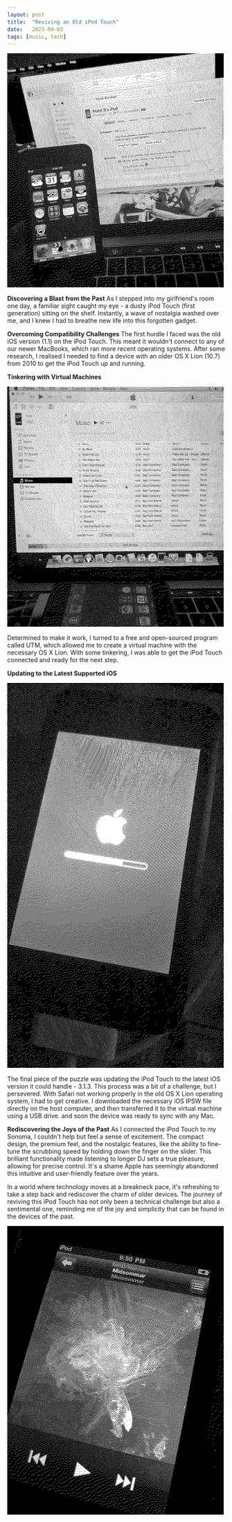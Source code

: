 ```yaml
---
layout: post
title:  "Reviving an Old iPod Touch"
date:   2023-09-03
tags: [music, tech]
---
```


![iPod](/images/ipod.png)

**Discovering a Blast from the Past**
As I stepped into my girlfriend's room one day, a familiar sight caught my eye - a dusty iPod Touch (first generation) sitting on the shelf. Instantly, a wave of nostalgia washed over me, and I knew I had to breathe new life into this forgotten gadget.

**Overcoming Compatibility Challenges**
The first hurdle I faced was the old iOS version (1.1) on the iPod Touch. This meant it wouldn't connect to any of our newer MacBooks, which ran more recent operating systems. After some research, I realised I needed to find a device with an older OS X Lion (10.7) from 2010 to get the iPod Touch up and running.

**Tinkering with Virtual Machines**

![Connecting iPod](/images/ipod_itunes.png)

Determined to make it work, I turned to a free and open-sourced program called UTM, which allowed me to create a virtual machine with the necessary OS X Lion. With some tinkering, I was able to get the iPod Touch connected and ready for the next step.

**Updating to the Latest Supported iOS**

![Updating iPod](/images/ipod_update.png)

The final piece of the puzzle was updating the iPod Touch to the latest iOS version it could handle - 3.1.3. This process was a bit of a challenge, but I persevered. With Safari not working properly in the old OS X Lion operating system, I had to get creative. I downloaded the necessary iOS IPSW file directly on the host computer, and then transferred it to the virtual machine using a USB drive.
and soon the device was ready to sync with any Mac.

**Rediscovering the Joys of the Past**
As I connected the iPod Touch to my Sonoma, I couldn't help but feel a sense of excitement. The compact design, the premium feel, and the nostalgic features, like the ability to fine-tune the scrubbing speed by holding down the finger on the slider. This brilliant functionality made listening to longer DJ sets a true pleasure, allowing for precise control. It's a shame Apple has seemingly abandoned this intuitive and user-friendly feature over the years.

In a world where technology moves at a breakneck pace, it's refreshing to take a step back and rediscover the charm of older devices. The journey of reviving this iPod Touch has not only been a technical challenge but also a sentimental one, reminding me of the joy and simplicity that can be found in the devices of the past.

![Music on iPod](/images/ipod_music.png)